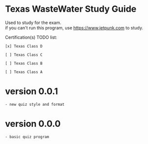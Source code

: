 # Texas WasteWater Study Guide 
Used to study for the exam.  
if you can't run this program, use https://www.jetpunk.com to study.


Certification(s) TODO list: 
```
[x] Texas Class D

[ ] Texas Class C

[ ] Texas Class B

[ ] Texas Class A

```


# version 0.0.1
    - new quiz style and format 


# version 0.0.0 
    - basic quiz program 


